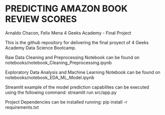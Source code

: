 # PREDICTING AMAZON BOOK REVIEW SCORES
Arnaldo Chacon, Felix Mena
4 Geeks Academy - Final Project

This is the github repository for delivering the final proyect of 4 Geeks Academy Data Science Bootcamp.

Raw Data Cleaning and Preprocessing Notebook can be found on notebooks/notebook_Cleaning_Preprocessing.ipynb

Exploratory Data Analysis and Machine Learning Notebook can be found on notebooks/notebook_EDA_ML_Model.ipynb

Streamlit example of the model prediction capabilites can be executed using the following command: streamlit run src/app.py

Project Dependencies can be installed running: pip install -r requirements.txt
